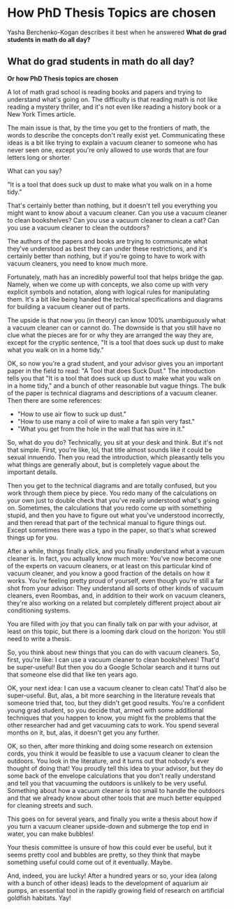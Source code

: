 # How PhD Thesis Topics are chosen
Yasha Berchenko-Kogan describes it best when he answered 
**What do grad students in math do all day?**

## What do grad students in math do all day?
**Or how PhD Thesis topics are chosen**


A lot of math grad school is reading books and papers and trying to understand what's going on. The difficulty is that reading math is not like reading a mystery thriller, and it's not even like
reading a history book or a New York Times article. 

The main issue is that, by the time you get to the frontiers of math, the words to describe the concepts don't really exist yet. Communicating these ideas is a bit like trying to explain a vacuum
cleaner to someone who has never seen one, except you're only allowed to use words that are four letters long or shorter.

What can you say?

"It is a tool that does suck up dust to make what you walk on in a home tidy."

That's certainly better than nothing, but it doesn't tell you everything you might want to know about a vacuum cleaner. Can you use a vacuum cleaner to clean bookshelves? Can you use a vacuum cleaner
to clean a cat? Can you use a vacuum cleaner to clean the outdoors?

The authors of the papers and books are trying to communicate what they've understood as best they can under these restrictions, and it's certainly better than nothing, but if you're going to have to
work with vacuum cleaners, you need to know much more.

Fortunately, math has an incredibly powerful tool that helps bridge the gap. Namely, when we come up with concepts, we also come up with very explicit symbols and notation, along with logical rules
for manipulating them. It's a bit like being handed the technical specifications and diagrams for building a vacuum cleaner out of parts.

The upside is that now you (in theory) can know 100% unambiguously what a vacuum cleaner can or cannot do. The downside is that you still have no clue what the pieces are for or why they are arranged
the way they are, except for the cryptic sentence, "It is a tool that does suck up dust to make what you walk on in a home tidy."

OK, so now you're a grad student, and your advisor gives you an important paper in the field to read: "A Tool that does Suck Dust." The introduction tells you that "It is a tool that does suck up dust
to make what you walk on in a home tidy," and a bunch of other reasonable but vague things. The bulk of the paper is technical diagrams and descriptions of a vacuum cleaner. Then there are some
references:
  * "How to use air flow to suck up dust."
  * "How to use many a coil of wire to make a fan spin very fast."
  * "What you get from the hole in the wall that has wire in it."

So, what do you do? Technically, you sit at your desk and think. But it's not that simple. First, you're like, lol, that title almost sounds like it could be sexual innuendo. Then you read the
introduction, which pleasantly tells you what things are generally about, but is completely vague about the important details.

Then you get to the technical diagrams and are totally confused, but you work through them piece by piece. You redo many of the calculations on your own just to double check that you've really
understood what's going on. Sometimes, the calculations that you redo come up with something stupid, and then you have to figure out what you've understood incorrectly, and then reread that part of
the technical manual to figure things out. Except sometimes there was a typo in the paper, so that's what screwed things up for you.

After a while, things finally click, and you finally understand what a vacuum cleaner is. In fact, you actually know much more: You've now become one of the experts on vacuum cleaners, or at least on
this particular kind of vacuum cleaner, and you know a good fraction of the details on how it works. You're feeling pretty proud of yourself, even though you're still a far shot from your advisor:
They understand all sorts of other kinds of vacuum cleaners, even Roombas, and, in addition to their work on vacuum cleaners, they're also working on a related but completely different project about
air conditioning systems.

You are filled with joy that you can finally talk on par with your advisor, at least on this topic, but there is a looming dark cloud on the horizon: You still need to write a thesis.

So, you think about new things that you can do with vacuum cleaners. So, first, you're like: I can use a vacuum cleaner to clean bookshelves! That'd be super-useful! But then you do a Google Scholar
search and it turns out that someone else did that like ten years ago.

OK, your next idea: I can use a vacuum cleaner to clean cats! That'd also be super-useful. But, alas, a bit more searching in the literature reveals that someone tried that, too, but they didn't get
good results. You're a confident young grad student, so you decide that, armed with some additional techniques that you happen to know, you might fix the problems that the other researcher had and get
vacuuming cats to work. You spend several months on it, but, alas, it doesn't get you any further.

OK, so then, after more thinking and doing some research on extension cords, you think it would be feasible to use a vacuum cleaner to clean the outdoors. You look in the literature, and it turns out
that nobody's ever thought of doing that! You proudly tell this idea to your advisor, but they do some back of the envelope calculations that you don't really understand and tell you that vacuuming
the outdoors is unlikely to be very useful. Something about how a vacuum cleaner is too small to handle the outdoors and that we already know about other tools that are much better equipped for
cleaning streets and such.

This goes on for several years, and finally you write a thesis about how if you turn a vacuum cleaner upside-down and submerge the top end in water, you can make bubbles!

Your thesis committee is unsure of how this could ever be useful, but it seems pretty cool and bubbles are pretty, so they think that maybe something useful could come out of it eventually. Maybe.

And, indeed, you are lucky! After a hundred years or so, your idea (along with a bunch of other ideas) leads to the development of aquarium air pumps, an essential tool in the rapidly growing field of
research on artificial goldfish habitats. Yay!



